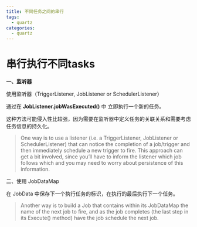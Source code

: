 ```yaml
---
title: 不同任务之间的串行
tags: 
  - quartz
categories:
  - quartz
---
```

# 串行执行不同tasks

**一、监听器**

使用监听器（TriggerListener, JobListener or SchedulerListener）

通过在 **JobListener.jobWasExecuted()** 中 立即执行一个新的任务。

这种方法可能侵入性比较强，因为需要在监听器中定义任务的关联关系和需要考虑任务信息的持久化。

> One way is to use a listener (i.e. a TriggerListener, JobListener or SchedulerListener) that can notice the completion of a job/trigger and then immediately schedule a new trigger to fire. This approach can get a bit involved, since you’ll have to inform the listener which job follows which and you may need to worry about persistence of this information.

二、使用 JobDataMap

在 JobData 中保存下一个执行任务的标识，在执行的最后执行下一个任务。

> Another way is to build a Job that contains within its JobDataMap the name of the next job to fire, and as the job completes (the last step in its Execute() method) have the job schedule the next job. 